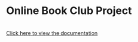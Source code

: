 # Online Book Club Project

<br>
<a href="/Mikhail Goulding Online Book Club Project 2020//Documentation/Online%20Book%20Club%20Documentation.pdf">Click here to view the documentation</a>
